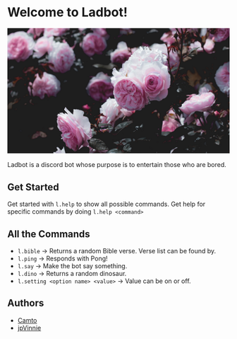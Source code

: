 # Welcome to Ladbot!

![ladbot avatar](./Images/Avatar.jpg)

Ladbot is a discord bot whose purpose is to entertain those who are bored.

## Get Started 

Get started with `l.help` to show all possible commands. Get help for specific commands by doing `l.help <command>`

## All the Commands
 
* `l.bible` → Returns a random Bible verse. Verse list can be found by.
* `l.ping` → Responds with Pong!
* `l.say` → Make the bot say something.
* `l.dino` → Returns a random dinosaur.
* `l.setting <option name> <value>` → Value can be on or off.

## Authors

* [Camto](https://github.com/Camto)
* [jpVinnie](https://github.com/jpVinnie)
